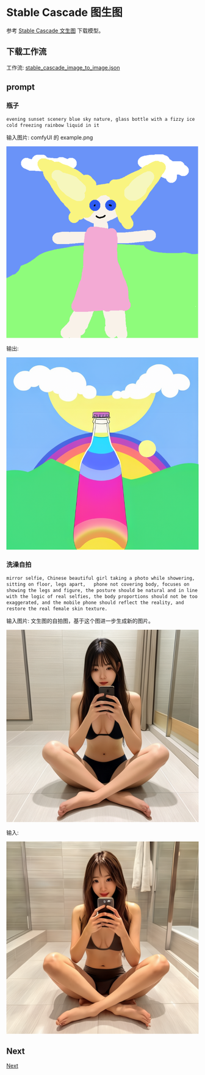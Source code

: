 # Stable Cascade 图生图

参考 [Stable Cascade 文生图](../03.SC-txt2img/readme.md) 下载模型。  



## 下载工作流


工作流: [stable_cascade_image_to_image.json](./stable_cascade_image_to_image.json)  


## prompt


### 瓶子 


```
evening sunset scenery blue sky nature, glass bottle with a fizzy ice cold freezing rainbow liquid in it
```


输入图片:  comfyUI 的 example.png


![](../img/example.png)


输出:  

![](./ComfyUI_01028_.png)



### 洗澡自拍  


```
mirror selfie, Chinese beautiful girl taking a photo while showering, sitting on floor, legs apart,   phone not covering body, focuses on showing the legs and figure, the posture should be natural and in line with the logic of real selfies, the body proportions should not be too exaggerated, and the mobile phone should reflect the reality, and restore the real female skin texture.
```

输入图片:  文生图的自拍图，基于这个图进一步生成新的图片。  


![](../03.SC-txt2img/ComfyUI_01024_.png)


输入:  

![](./ComfyUI_01030_.png)


## Next 

[Next](../05.SC-img-remixing/readme.md)
